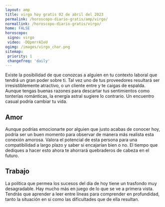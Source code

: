 ```yaml
---
layout: amp
title: virgo hoy gratis 02 de abril del 2023 
permalink: /horoscopo-diario-gratis/amp/virgo/
normallink: /horoscopo-diario-gratis/virgo/
home: FALSE
horoscopo:
 signo: virgo
 video: -DQpmrrAIeU
ogimg: /images/virgo_char.png
sitemap:
 priority: 1
 changefreq: 'daily'
---
```



Existe la posibilidad de que conozcas a alguien en tu contexto laboral que tendrá un gran poder sobre ti. Tal vez uno de tus proveedores resultará ser irresistiblemente atractivo, o un cliente entre y te caigas de espalda. Aunque tengas buenas razones para descartar tus sentimientos como tonterías románticas, la energía astral sugiere lo contrario. Un encuentro casual podría cambiar tu vida.

## Amor

Aunque podrías emocionarte por alguien que justo acabas de conocer hoy, podría ser un buen momento para observar de manera más realista esta conexión amorosa. Valora el potencial de esta persona para una compatibilidad a largo plazo y saber si encajarían bien o no. El tiempo que dediques a hacer esto ahora te ahorrará quebraderos de cabeza en el futuro.

## Trabajo

La política que permea los sucesos del día de hoy tiene un trasfondo muy desagradable. Hay mucho más en juego de lo que se ve a primera vista. Tendrás que aprender a leer entre líneas para comprender en profundidad, tanto la situación en sí como las dificultades que de ella resultan.